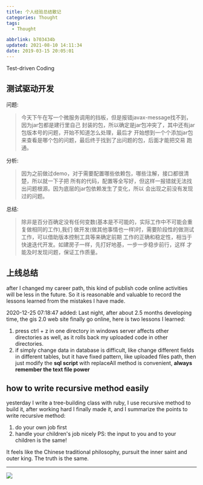 ```yaml
---
title: 个人经验总结散记
categories: Thought
tags:
  - Thought

abbrlink: b703434b
updated: 2021-08-10 14:11:34
date: 2019-03-15 20:05:01
---
```

Test-driven Coding
<!-- more -->
## 测试驱动开发
问题:
> 今天下午在写一个微服务调用的挡板，但是报错javax-message找不到，因为jar包都是建行里自己
封装的包，所以确定是jar包冲突了，其中还有jar包版本号的问题，开始不知道怎么处理，最后才
开始想到一个个添加jar包来查看是哪个包的问题，最后终于找到了出问题的包，后面才能把交易
跑通。

分析:
> 因为之前做过demo，对于需要配置哪些依赖包，哪些注解，接口都很清楚，所以就一下子把
所有的代码，配置等全写好，但这样一报错就无法找出问题根源。因为底层的jar包依赖发生了变化，所以
会出现之前没有发现过的问题。

总结:
> 除非是百分百确定没有任何变数(基本是不可能的，实际工作中不可能会重复做相同的工作),我们
> 做开发(做其他事情也一样)时，需要阶段性的做测试工作，可以借助版本控制工具等来确定前期
> 工作的正确和稳定性，相当于快速迭代开发。如建房子一样，先打好地基，一步一步稳步前行，这样
> 才能及时发现问题，保证工作质量。

## 上线总结
after I changed my career path, this kind of publish code online activities will be less 
in the future. So it is reasonable and valuable to record the lessons learned from the 
mistakes I have made.

 2020-12-25 07:18:47 added:
Last night, after about 2.5 months developing time, the gis 2.0 web site finally go online,
here is two lessons I learned:
1.  press ctrl + z in one directory in windows server affects other directories as well, 
as it rolls back my uploaded code in other directories.
2. if simply change data in database is difficult, like change different fields in different
tables, but it have fixed pattern, like uploaded files path, then just modify the 
**sql script** with replaceAll method is convenient, **always remember the text file power**

## how to write recursive method easily

yesterday I write a tree-building class with ruby, I use recursive method to build it,
after working hard I finally made it, and I summarize the points to write recursive method:

1. do your own job first
2. handle your children's job nicely
PS: the input to you and to your children is the same!

It feels like the Chinese traditional philosophy, pursuit the inner saint and outer king.
The truth is the same.


<hr />
<img src="http://wutaotaospace.oss-cn-beijing.aliyuncs.com/image/20190315_1.jpg" class="full-image" />

